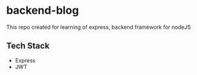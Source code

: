 # backend-blog

This repo created for learning of express, backend framework for nodeJS

## Tech Stack

- Express
- JWT
